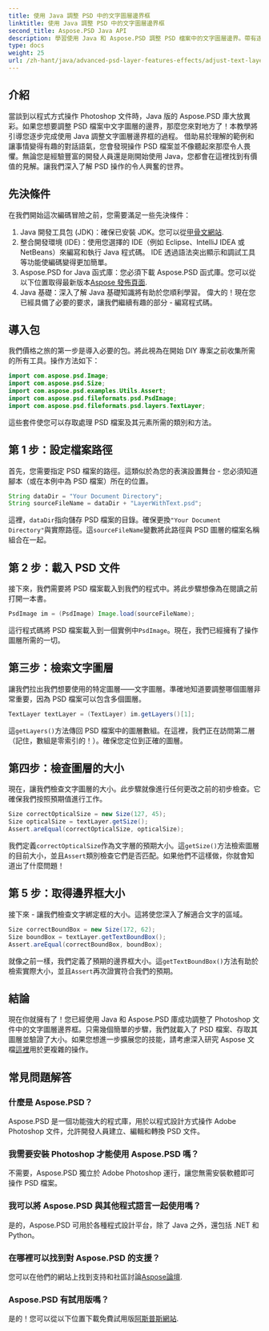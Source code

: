 ```yaml
---
title: 使用 Java 調整 PSD 中的文字圖層邊界框
linktitle: 使用 Java 調整 PSD 中的文字圖層邊界框
second_title: Aspose.PSD Java API
description: 學習使用 Java 和 Aspose.PSD 調整 PSD 檔案中的文字圖層邊界。帶有逐步說明的簡單指南。
type: docs
weight: 25
url: /zh-hant/java/advanced-psd-layer-features-effects/adjust-text-layer-bound-box-psd/
---
```

## 介紹
當談到以程式方式操作 Photoshop 文件時，Java 版的 Aspose.PSD 庫大放異彩。如果您想要調整 PSD 檔案中文字圖層的邊界，那麼您來對地方了！本教學將引導您逐步完成使用 Java 調整文字圖層邊界框的過程。
借助易於理解的範例和讓事情變得有趣的對話語氣，您會發現操作 PSD 檔案並不像聽起來那麼令人畏懼。無論您是經驗豐富的開發人員還是剛開始使用 Java，您都會在這裡找到有價值的見解。讓我們深入了解 PSD 操作的令人興奮的世界。
## 先決條件
在我們開始這次編碼冒險之前，您需要滿足一些先決條件：
1. Java 開發工具包 (JDK)：確保已安裝 JDK。您可以從[甲骨文網站](https://www.oracle.com/java/technologies/javase-jdk11-downloads.html).
2. 整合開發環境 (IDE)：使用您選擇的 IDE（例如 Eclipse、IntelliJ IDEA 或 NetBeans）來編寫和執行 Java 程式碼。 IDE 透過語法突出顯示和調試工具等功能使編碼變得更加簡單。
3.  Aspose.PSD for Java 函式庫：您必須下載 Aspose.PSD 函式庫。您可以從以下位置取得最新版本[Aspose 發佈頁面](https://releases.aspose.com/psd/java/). 
4. Java 基礎：深入了解 Java 基礎知識將有助於您順利學習。
偉大的！現在您已經具備了必要的要求，讓我們繼續有趣的部分 - 編寫程式碼。
## 導入包
我們價格之旅的第一步是導入必要的包。將此視為在開始 DIY 專案之前收集所需的所有工具。操作方法如下：
```java
import com.aspose.psd.Image;
import com.aspose.psd.Size;
import com.aspose.psd.examples.Utils.Assert;
import com.aspose.psd.fileformats.psd.PsdImage;
import com.aspose.psd.fileformats.psd.layers.TextLayer;
```
這些套件使您可以存取處理 PSD 檔案及其元素所需的類別和方法。
## 第 1 步：設定檔案路徑
首先，您需要指定 PSD 檔案的路徑。這類似於為您的表演設置舞台 - 您必須知道腳本（或在本例中為 PSD 檔案）所在的位置。

```java
String dataDir = "Your Document Directory"; 
String sourceFileName = dataDir + "LayerWithText.psd";
```
這裡，`dataDir`指向儲存 PSD 檔案的目錄。確保更換`"Your Document Directory"`與實際路徑。這`sourceFileName`變數將此路徑與 PSD 圖層的檔案名稱組合在一起。
## 第 2 步：載入 PSD 文件
接下來，我們需要將 PSD 檔案載入到我們的程式中。將此步驟想像為在閱讀之前打開一本書。

```java
PsdImage im = (PsdImage) Image.load(sourceFileName);
```
這行程式碼將 PSD 檔案載入到一個實例中`PsdImage`。現在，我們已經擁有了操作圖層所需的一切。
## 第三步：檢索文字圖層
讓我們拉出我們想要使用的特定圖層——文字圖層。準確地知道要調整哪個圖層非常重要，因為 PSD 檔案可以包含多個圖層。

```java
TextLayer textLayer = (TextLayer) im.getLayers()[1];
```
這`getLayers()`方法傳回 PSD 檔案中的圖層數組。在這裡，我們正在訪問第二層（記住，數組是零索引的！）。確保您定位到正確的圖層。
## 第四步：檢查圖層的大小
現在，讓我們檢查文字圖層的大小。此步驟就像進行任何更改之前的初步檢查。它確保我們按照預期值進行工作。

```java
Size correctOpticalSize = new Size(127, 45);
Size opticalSize = textLayer.getSize();
Assert.areEqual(correctOpticalSize, opticalSize);
```
我們定義`correctOpticalSize`作為文字層的預期大小。這`getSize()`方法檢索圖層的目前大小，並且`Assert`類別檢查它們是否匹配。如果他們不這樣做，你就會知道出了什麼問題！
## 第 5 步：取得邊界框大小
接下來 - 讓我們檢查文字綁定框的大小。這將使您深入了解適合文字的區域。

```java
Size correctBoundBox = new Size(172, 62);
Size boundBox = textLayer.getTextBoundBox();
Assert.areEqual(correctBoundBox, boundBox);
```
就像之前一樣，我們定義了預期的邊界框大小。這`getTextBoundBox()`方法有助於檢索實際大小，並且`Assert`再次證實符合我們的預期。
## 結論
現在你就擁有了！您已經使用 Java 和 Aspose.PSD 庫成功調整了 Photoshop 文件中的文字圖層邊界框。只需幾個簡單的步驟，我們就載入了 PSD 檔案、存取其圖層並驗證了大小。如果您想進一步擴展您的技能，請考慮深入研究 Aspose 文檔[這裡](https://reference.aspose.com/psd/java/)用於更複雜的操作。
## 常見問題解答
### 什麼是 Aspose.PSD？
Aspose.PSD 是一個功能強大的程式庫，用於以程式設計方式操作 Adobe Photoshop 文件，允許開發人員建立、編輯和轉換 PSD 文件。
### 我需要安裝 Photoshop 才能使用 Aspose.PSD 嗎？
不需要，Aspose.PSD 獨立於 Adobe Photoshop 運行，讓您無需安裝軟體即可操作 PSD 檔案。
### 我可以將 Aspose.PSD 與其他程式語言一起使用嗎？
是的，Aspose.PSD 可用於各種程式設計平台，除了 Java 之外，還包括 .NET 和 Python。
### 在哪裡可以找到對 Aspose.PSD 的支援？
您可以在他們的網站上找到支持和社區討論[Aspose論壇](https://forum.aspose.com/c/psd/34).
### Aspose.PSD 有試用版嗎？
是的！您可以從以下位置下載免費試用版[阿斯普斯網站](https://releases.aspose.com/).